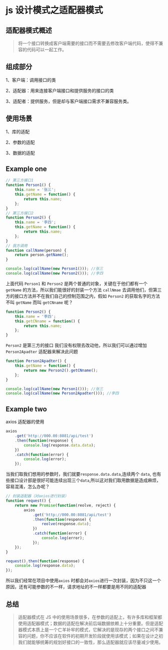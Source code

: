 # js 设计模式之适配器模式

## 适配器模式概述

> 将一个接口转换成客户端需要的接口而不需要去修改客户端代码，使得不兼容的代码可以一起工作。

## 组成部分

1、客户端：调用接口的类

2、适配器：用来连接客户端接口和提供服务的接口的类

3、适配者：提供服务，但是却与客户端接口需求不兼容服务类。

## 使用场景

1、库的适配

2、参数的适配

3、数据的适配

## Example one

```js
// 第三方接口1
function Person1() {
    this.name = '张三';
    this.getName = function() {
        return this.name;
    };
}
// 第三方接口2
function Person2() {
    this.name = '李四';
    this.getName = function() {
        return this.name;
    };
}
// 我方调用
function callName(person) {
    return person.getName();
}

console.log(callName(new Person1())); //张三
console.log(callName(new Person2())); //李四
```

上面代码 `Person1` 和 `Person2` 是两个普通的对象，关键在于他们都有一个 `getName` 的方法，所以我们能很好的封装一个方法 `callNmae` 去调用他们，但第三方的接口方法并不在我们自己的控制范围之内，假如 `Person2` 的获取名字的方法不叫 `getName` 而叫 `getCNname` 呢？

```js
function Person2() {
    this.name = '李四';
    this.getCNname = function() {
        return this.name;
    };
}
```

`Person2` 是第三方的接口 我们没有权限去改动他，所以我们可以通过增加 `Person2Apadter` 适配器来解决此问题

```js
function Person2Apadter() {
    this.getName = function() {
        return new Person2().getCNname();
    };
}

console.log(callName(new Person1())); //张三
console.log(callName(new Person2Apadter())); //李四
```

## Example two

axios 适配器的使用

```js
axios
    .get('http://000.00:8081/api/test')
    .then(function(response) {
        console.log(response.data.data);
    })
    .catch(function(error) {
        console.log(error);
    });
```

当我们取我们想用的参数时，我们就要`response.data.data`,连续两个 `data`, 也有些接口设计部是很好可能连续出现三个`data`,所以这对我们取用数据是造成麻烦，容易混淆，怎么办呢？

```js
// 封装适配器（对axios进行封装）
function request() {
    return new Promise(function(reolve, reject) {
        axios
            .get('http://000.00:8081/api/test')
            .then(function(response) {
                reolve(response.data);
            })
            .catch(function(error) {
                console.log(error);
            });
    });
}

request().then(function(response) {
    console.log(response.data);
});
```

所以我们经常在项目中使用`axios` 时都会对`axios`进行一次封装，因为不只这一个原因，还有可能参数的不一样，请求地址的不一样都要是用不同的适配器

## 总结

> 适配器模式在 JS 中的使用场景很多，在参数的适配上，有许多库和框架都使用适配器模式；数据的适配在解决前后端数据依赖上十分重要。但是适配器模式本质上是一个亡羊补牢的模式，它解决的是现存的两个接口之间不兼容的问题，你不应该在软件的初期开发阶段就使用该模式；如果在设计之初我们就能够统筹的规划好接口的一致性，那么适配器就应该尽量减少使用。
